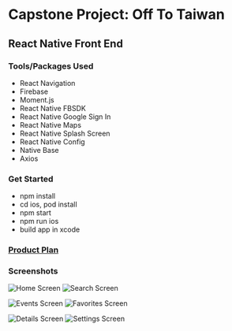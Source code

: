 # **Capstone Project: Off To Taiwan**
## React Native Front End

### Tools/Packages Used
- React Navigation
- Firebase
- Moment.js
- React Native FBSDK
- React Native Google Sign In
- React Native Maps
- React Native Splash Screen
- React Native Config
- Native Base
- Axios

### Get Started
- npm install
- cd ios, pod install
- npm start
- npm run ios
- build app in xcode

### [Product Plan](https://gist.github.com/alicehsiao/7db6bf7a9d0d4b96cad21b90a53262ef)

### Screenshots
![Home Screen](./public/images/home.png)
![Search Screen](./public/images/search.png)  

![Events Screen](./public/images/events.png)
![Favorites Screen](./public/images/favorites.png)  

![Details Screen](./public/images/details.png)
![Settings Screen](./public/images/settings.png)
